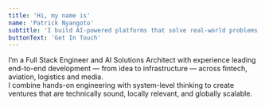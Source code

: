 ```yaml
---
title: 'Hi, my name is'
name: 'Patrick Nyangoto'
subtitle: 'I build AI-powered platforms that solve real-world problems at scale.'
buttonText: 'Get In Touch'
---
```


I’m a Full Stack Engineer and AI Solutions Architect with experience leading end-to-end development — from idea to infrastructure — across fintech, aviation, logistics and media.  
I combine hands-on engineering with system-level thinking to create ventures that are technically sound, locally relevant, and globally scalable.
